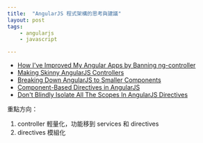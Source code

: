 ```yaml
---
title:  "AngularJS 程式架構的思考與建議"
layout: post
tags:
    - angularjs
    - javascript

---
```


* [How I've Improved My Angular Apps by Banning ng-controller](http://teropa.info/blog/2014/10/24/how-ive-improved-my-angular-apps-by-banning-ng-controller.html)
* [Making Skinny AngularJS Controllers](https://scotch.io/tutorials/making-skinny-angularjs-controllers)
* [Breaking Down AngularJS to Smaller Components](https://medium.com/@srph/breaking-down-angularjs-to-smaller-components-f2ab70a104d0)
* [Component-Based Directives in AngularJS](https://www.airpair.com/angularjs/posts/component-based-angularjs-directives)
* [Don't Blindly Isolate All The Scopes In AngularJS Directives](http://www.bennadel.com/blog/2729-don-t-blindly-isolate-all-the-scopes-in-angularjs-directives.htm)

重點方向：

1. controller 輕量化，功能移到 services 和 directives
2. directives 模組化
